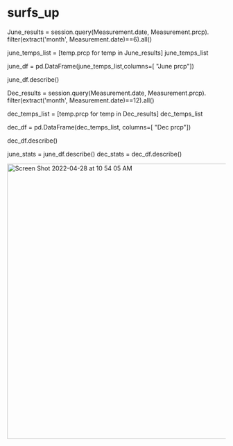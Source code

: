 # surfs_up
June_results = session.query(Measurement.date, Measurement.prcp).\
     filter(extract('month', Measurement.date)==6).all()
     
june_temps_list = [temp.prcp for temp in June_results]
june_temps_list

june_df = pd.DataFrame(june_temps_list,columns=[ "June prcp"])

june_df.describe()

Dec_results = session.query(Measurement.date, Measurement.prcp).\
    filter(extract('month', Measurement.date)==12).all()
    
dec_temps_list = [temp.prcp for temp in Dec_results]
dec_temps_list

dec_df = pd.DataFrame(dec_temps_list, columns=[ "Dec prcp"])

dec_df.describe()

june_stats = june_df.describe()
dec_stats = dec_df.describe()

<img width="636" alt="Screen Shot 2022-04-28 at 10 54 05 AM" src="https://user-images.githubusercontent.com/100738688/165781829-d07388d3-9dc0-4d21-a531-950f73623775.png">



